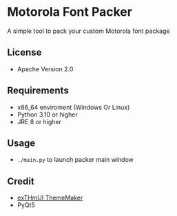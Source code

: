# Motorola Font Packer
A simple tool to pack your custom Motorola font package

## License
- Apache Version 2.0

## Requirements
- x86_64 enviroment (Windows Or Linux)
- Python 3.10 or higher
- JRE 8 or higher

## Usage
- `./main.py` to launch packer main window

## Credit
- [exTHmUI ThemeMaker](https://github.com/exTHmUI-legacy/ThemeMaker)
- PyQt5